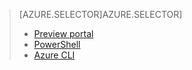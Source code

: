 > [AZURE.SELECTOR]AZURE.SELECTOR]
> 
> * [Preview portal](virtual-networks-static-private-ip-classic-pportal.md)
> * [PowerShell](virtual-networks-static-private-ip-classic-ps.md)
> * [Azure CLI](virtual-networks-static-private-ip-classic-cli.md)
> 
> 

